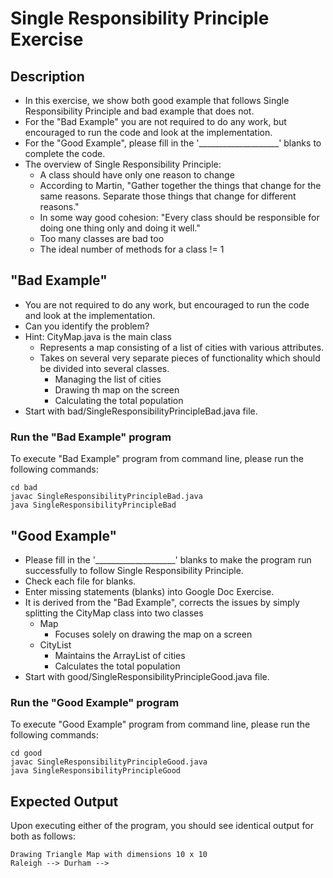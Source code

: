 # Single Responsibility Principle Exercise

## Description
* In this exercise, we show both good example that follows Single Responsibility Principle and bad example that does not.
* For the "Bad Example" you are not required to do any work, but encouraged to run the code and look at the
implementation.
* For the "Good Example", please fill in the '____________________' blanks to complete the code.
* The overview of Single Responsibility Principle:
  * A class should have only one reason to change
  * According to Martin, "Gather together the things that change for the same reasons. Separate those things that change
  for different reasons."
  * In some way good cohesion: "Every class should be responsible for doing one thing only and doing it well."
  * Too many classes are bad too
  * The ideal number of methods for a class != 1

## "Bad Example"
* You are not required to do any work, but encouraged to run the code and look at the implementation.
* Can you identify the problem?
* Hint: CityMap.java is the main class
  * Represents a map consisting of a list of cities with various attributes.
  * Takes on several very separate pieces of functionality which should be divided into several classes.
    * Managing the list of cities
    * Drawing th map on the screen
    * Calculating the total population
* Start with bad/SingleResponsibilityPrincipleBad.java file.

### Run the "Bad Example" program
To execute "Bad Example" program from command line, please run the following commands:

```
cd bad
javac SingleResponsibilityPrincipleBad.java
java SingleResponsibilityPrincipleBad
```

## "Good Example"
* Please fill in the '____________________'  blanks to make the program run successfully to follow Single Responsibility
Principle.
* Check each file for blanks.
* Enter missing statements (blanks) into Google Doc Exercise.
* It is derived from the "Bad Example", corrects the issues by simply splitting the CityMap class into two classes
  * Map
    * Focuses solely on drawing the map on a screen
  * CityList
    * Maintains the ArrayList of cities
    * Calculates the total population
* Start with good/SingleResponsibilityPrincipleGood.java file.

### Run the "Good Example" program
To execute "Good Example" program from command line, please run the following commands:

```
cd good
javac SingleResponsibilityPrincipleGood.java
java SingleResponsibilityPrincipleGood
```

## Expected Output
Upon executing either of the program, you should see identical output for both as follows:

```
Drawing Triangle Map with dimensions 10 x 10
Raleigh --> Durham --> 
```